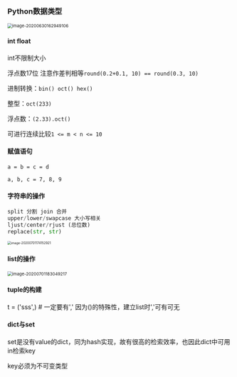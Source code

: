### Python数据类型

<img src="C:\Users\张开元\AppData\Roaming\Typora\typora-user-images\image-20200630162949106.png" alt="image-20200630162949106" style="zoom: 67%;" />

#### int float

int不限制大小

浮点数17位 注意作差判相等`round(0.2+0.1, 10) == round(0.3, 10)`

进制转换：`bin() oct() hex()`

整型：`oct(233)`

浮点数：`(2.33).oct()`

可进行连续比较`1 <= m < n <= 10`

#### 赋值语句

`a = b = c = d`

`a, b, c = 7, 8, 9`

#### 字符串的操作

```python
split 分割 join 合并
upper/lower/swapcase 大小写相关
ljust/center/rjust (总位数)
replace(str, str)
```

<img src="C:\Users\张开元\AppData\Roaming\Typora\typora-user-images\image-20200701174152921.png" alt="image-20200701174152921" style="zoom:50%;" />



#### list的操作

<img src="C:\Users\张开元\AppData\Roaming\Typora\typora-user-images\image-20200701183049217.png" alt="image-20200701183049217" style="zoom:67%;" />

#### tuple的构建

t = ('sss',) # 一定要有',' 因为()的特殊性，建立list时','可有可无

#### dict与set

set是没有value的dict，同为hash实现，故有很高的检索效率，也因此dict中可用in检索key

key必须为不可变类型